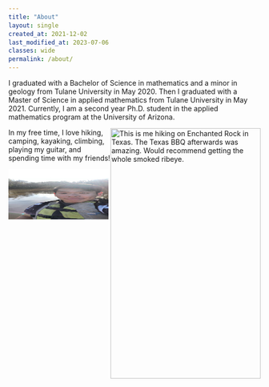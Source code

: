 ```yaml
---
title: "About"
layout: single
created_at: 2021-12-02
last_modified_at: 2023-07-06
classes: wide
permalink: /about/
---
```


I graduated with a Bachelor of Science in mathematics and a minor in geology from Tulane University in May 2020. Then I graduated with a Master of Science in applied mathematics from Tulane University in May 2021. Currently, I am a second year Ph.D. student in the applied mathematics program at the University of Arizona. 

<img align="right" width="300" height="500" src="/assets/images/texas_hiking_pic.jpg" title="This is me hiking on Enchanted Rock in Texas. The Texas BBQ afterwards was amazing. Would recommend getting the whole smoked ribeye.">

In my free time, I love hiking, camping, kayaking, climbing, playing my guitar, and spending time with my friends!

<img width="200" height="100" src="/assets/images/lake_kayaking_pic.JPG" title="My friends and I kayaked in a flooded forest off of a highway in rural Louisiana. I like to take risks."> 